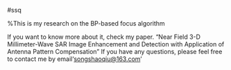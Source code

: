 #ssq

%This is my research on the BP-based focus algorithm



If you want to know more about it, check my paper.
“Near Field 3-D Millimeter-Wave SAR Image Enhancement and Detection with Application of Antenna Pattern Compensation”
If you have any questions, please feel free to contact me by email‘songshaoqiu@163.com’

